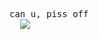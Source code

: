<kbd><br>can u, piss off<br>&nbsp;  </kbd>
![](https://komarev.com/ghpvc/?username=p4rtypoison&style=plastic&base=1851)
